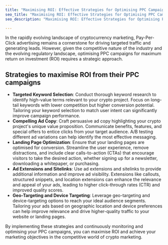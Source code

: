 ```yaml
---
title: "Maximising ROI: Effective Strategies for Optimising PPC Campaigns in Crypto Marketing"
seo_title: "Maximising ROI: Effective Strategies for Optimising PPC Campaigns in Crypto Marketing"
seo_description: "Maximising ROI: Effective Strategies for Optimising PPC Campaigns in Crypto Marketing"

---
```


In the rapidly evolving landscape of cryptocurrency marketing, Pay-Per-Click advertising remains a cornerstone for driving targeted traffic and generating leads. However, given the competitive nature of the industry and the evolving regulatory landscape, optimising PPC campaigns for maximum return on investment (ROI) requires a strategic approach. 

## Strategies to maximise ROI from their PPC campaigns

*   **Targeted Keyword Selection**: Conduct thorough keyword research to identify high-value terms relevant to your crypto project. Focus on long-tail keywords with lower competition but higher conversion potential. Tailoring your keyword selection to match user intent can significantly improve campaign performance.
*   **Compelling Ad Copy**: Craft persuasive ad copy highlighting your crypto project's unique value proposition. Communicate benefits, features, and special offers to entice clicks from your target audience. A/B testing different ad variations can help identify the most effective messaging.
*   **Landing Page Optimization**: Ensure that your landing pages are optimised for conversion. Streamline the user experience, remove distractions, and include clear calls-to-action (CTAs) that encourage visitors to take the desired action, whether signing up for a newsletter, downloading a whitepaper, or purchasing.
*   **Ad Extensions and Sitelinks**: Use ad extensions and sitelinks to provide additional information and improve ad visibility. Extensions like callouts, structured snippets, and location extensions can enhance the relevance and appeal of your ads, leading to higher click-through rates (CTR) and improved quality scores.
*   **Geo-Targeting and Device Targeting**: Leverage geo-targeting and device-targeting options to reach your ideal audience segments. Tailoring your ads based on geographic location and device preferences can help improve relevance and drive higher-quality traffic to your website or landing pages.

  

By implementing these strategies and continuously monitoring and optimising your PPC campaigns, you can maximise ROI and achieve your marketing objectives in the competitive world of crypto marketing.